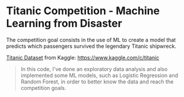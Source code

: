 # Titanic Competition - Machine Learning from Disaster

The competition goal consists in the use of ML to create a model that predicts which passengers survived the legendary Titanic shipwreck.

[Titanic Dataset](https://www.kaggle.com/c/titanic) from Kaggle: https://www.kaggle.com/c/titanic

> In this code, I've done an exploratory data analysis and also implemented some ML models, such as Logistic Regression and Random Forest, in order to better know the data and reach the competition goals.
